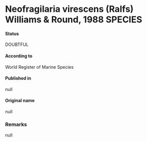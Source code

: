 Neofragilaria virescens (Ralfs) Williams & Round, 1988 SPECIES
=======

#### Status
DOUBTFUL

#### According to
World Register of Marine Species

#### Published in
null

#### Original name
null

### Remarks
null